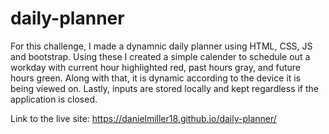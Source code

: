 # daily-planner

For this challenge, I made a dynamnic daily planner using HTML, CSS, JS and bootstrap. Using these I created a simple calender to schedule out a workday with current hour highlighted red, past hours gray, and future hours green. Along with that, it is dynamic according to the device it is being viewed on. Lastly, inputs are stored locally and kept regardless if the application is closed.

Link to the live site: https://danielmiller18.github.io/daily-planner/